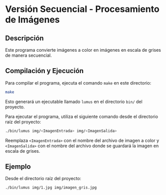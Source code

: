 # Versión Secuencial - Procesamiento de Imágenes

## Descripción

Este programa convierte imágenes a color en imágenes en escala de grises de manera secuencial.

## Compilación y Ejecución

Para compilar el programa, ejecuta el comando `make` en este directorio:

```bash
make
```

Esto generará un ejecutable llamado `lumus` en el directorio `bin/` del proyecto.

Para ejecutar el programa, utiliza el siguiente comando desde el directorio raíz del proyecto:

```bash
./bin/lumus img/<ImagenEntrada> img/<ImagenSalida>
```

Reemplaza `<ImagenEntrada>` con el nombre del archivo de imagen a color y `<ImagenSalida>` con el nombre del archivo donde se guardará la imagen en escala de grises.

## Ejemplo

Desde el directorio raíz del proyecto:

```bash
./bin/lumus img/1.jpg img/imagen_gris.jpg
```
